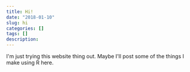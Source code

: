 ```yaml
---
title: Hi!
date: "2018-01-10"
slug: hi
categories: []
tags: []
description:
---
```


I'm just trying this website thing out. Maybe I'll post some of the things I make using R here.